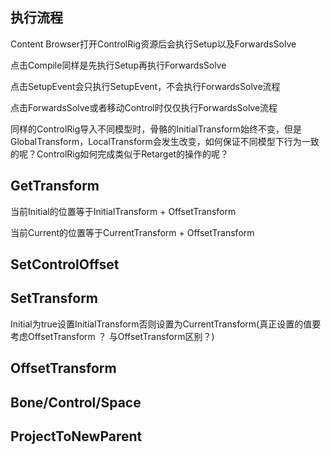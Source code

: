 ## 执行流程
Content Browser打开ControlRig资源后会执行Setup以及ForwardsSolve

点击Compile同样是先执行Setup再执行ForwardsSolve

点击SetupEvent会只执行SetupEvent，不会执行ForwardsSolve流程

点击ForwardsSolve或者移动Control时仅仅执行ForwardsSolve流程

同样的ControlRig导入不同模型时，骨骼的InitialTransform始终不变，但是GlobalTransform，LocalTransform会发生改变，如何保证不同模型下行为一致的呢？ControlRig如何完成类似于Retarget的操作的呢？

## GetTransform

当前Initial的位置等于InitialTransform + OffsetTransform

当前Current的位置等于CurrentTransform + OffsetTransform

## SetControlOffset

## SetTransform
Initial为true设置InitialTransform否则设置为CurrentTransform(真正设置的值要考虑OffsetTransform ？ 与OffsetTransform区别？)

## OffsetTransform


## Bone/Control/Space



## ProjectToNewParent

